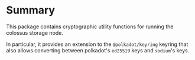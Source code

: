 Summary
=======

This package contains cryptographic utility functions for running the colossus
storage node.

In particular, it provides an extension to the `@polkadot/keyring` keyring that
also allows converting between polkadot's `ed25519` keys and `sodium`'s keys.

